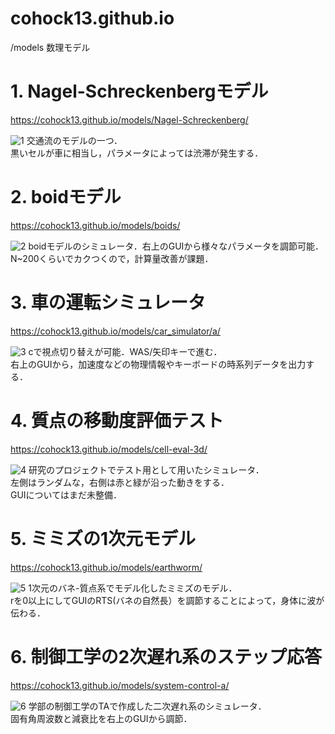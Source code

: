 # cohock13.github.io
/models 数理モデル<br>

 # 1. Nagel-Schreckenbergモデル
 
 https://cohock13.github.io/models/Nagel-Schreckenberg/
 
 ![1](https://user-images.githubusercontent.com/55901554/163255204-2bf925fc-abdd-4f92-b528-8674825107d0.PNG)
 交通流のモデルの一つ．<br>
 黒いセルが車に相当し，パラメータによっては渋滞が発生する．
 
 # 2. boidモデル
 
 https://cohock13.github.io/models/boids/
 
 ![2](https://user-images.githubusercontent.com/55901554/163255255-4fe33a59-ec8f-456d-b9c9-c7c43d22969f.PNG)
 boidモデルのシミュレータ．右上のGUIから様々なパラメータを調節可能．<br>
 N~200くらいでカクつくので，計算量改善が課題．
 
 # 3. 車の運転シミュレータ
 
 https://cohock13.github.io/models/car_simulator/a/
 
 ![3](https://user-images.githubusercontent.com/55901554/163255280-6f83ebf7-31ff-45f2-b6f1-80f146f251b3.PNG)
 cで視点切り替えが可能．WAS/矢印キーで進む．<br>
 右上のGUIから，加速度などの物理情報やキーボードの時系列データを出力する．
 
 # 4. 質点の移動度評価テスト
 
 https://cohock13.github.io/models/cell-eval-3d/
 
 ![4](https://user-images.githubusercontent.com/55901554/163255315-fb34cc9a-f9a5-41e1-be1f-40f9e84759bb.PNG)
 研究のプロジェクトでテスト用として用いたシミュレータ．<br>
 左側はランダムな，右側は赤と緑が沿った動きをする．<br>
 GUIについてはまだ未整備．
 
 # 5. ミミズの1次元モデル
 
 https://cohock13.github.io/models/earthworm/
 
 ![5](https://user-images.githubusercontent.com/55901554/163255339-8de8e676-9ced-4ea3-b2af-5bdcebf164c6.PNG)
 1次元のバネ-質点系でモデル化したミミズのモデル．<br>
 rを0以上にしてGUIのRTS(バネの自然長）を調節することによって，身体に波が伝わる．
 
 # 6. 制御工学の2次遅れ系のステップ応答
 
 https://cohock13.github.io/models/system-control-a/
 
 ![6](https://user-images.githubusercontent.com/55901554/163255360-b0822875-f6ec-43b4-b6bc-86c549a71865.PNG)
 学部の制御工学のTAで作成した二次遅れ系のシミュレータ．<br>
 固有角周波数と減衰比を右上のGUIから調節．
 
